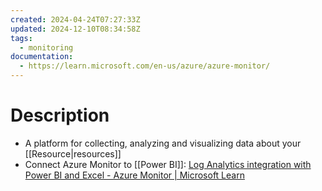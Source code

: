 ```yaml
---
created: 2024-04-24T07:27:33Z
updated: 2024-12-10T08:34:58Z
tags:
  - monitoring
documentation:
  - https://learn.microsoft.com/en-us/azure/azure-monitor/
---
```

# Description
- A platform for collecting, analyzing and visualizing data about your [[Resource|resources]]
- Connect Azure Monitor to [[Power BI]]: [Log Analytics integration with Power BI and Excel - Azure Monitor | Microsoft Learn](https://learn.microsoft.com/en-us/azure/azure-monitor/logs/log-powerbi)